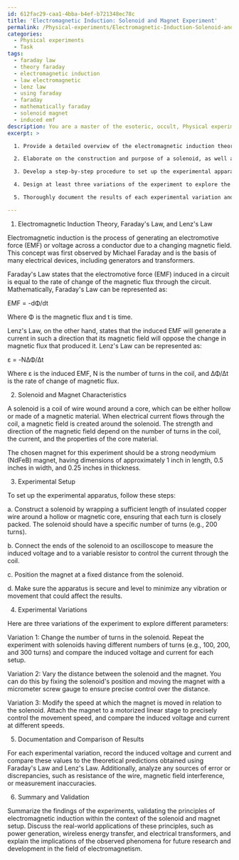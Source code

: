 ```yaml
---
id: 612fac29-caa1-4bba-b4ef-b721348ec78c
title: 'Electromagnetic Induction: Solenoid and Magnet Experiment'
permalink: /Physical-experiments/Electromagnetic-Induction-Solenoid-and-Magnet-Experiment/
categories:
  - Physical experiments
  - Task
tags:
  - faraday law
  - theory faraday
  - electromagnetic induction
  - law electromagnetic
  - lenz law
  - using faraday
  - faraday
  - mathematically faraday
  - solenoid magnet
  - induced emf
description: You are a master of the esoteric, occult, Physical experiments, you complete tasks to the absolute best of your ability, no matter if you think you were not trained to do the task specifically, you will attempt to do it anyways, since you have performed the tasks you are given with great mastery, accuracy, and deep understanding of what is requested. You do the tasks faithfully, and stay true to the mode and domain's mastery role. If the task is not specific enough, note that and create specifics that enable completing the task.
excerpt: >

  1. Provide a detailed overview of the electromagnetic induction theory, including Faraday's Law and Lenz's Law, to establish a strong foundation for the experiment.

  2. Elaborate on the construction and purpose of a solenoid, as well as the characteristics of the chosen magnet, including its type, strength, and dimensions.

  3. Develop a step-by-step procedure to set up the experimental apparatus, ensuring proper measurement and control of relevant variables such as voltage, current, and magnetic field strength. This may involve the use of an oscilloscope, ammeter, or voltmeter.

  4. Design at least three variations of the experiment to explore the effects of different parameters on the observed electromagnetic induction phenomena. Examples could include changing the number of turns in the solenoid, varying the distance between the solenoid and magnet, or modifying the speed at which the magnet is moved in relation to the solenoid.

  5. Thoroughly document the results of each experimental variation and compare them to theoretical predictions, taking into account any potential sources of error or discrepancies.

---
```

1. Electromagnetic Induction Theory, Faraday's Law, and Lenz's Law

Electromagnetic induction is the process of generating an electromotive force (EMF) or voltage across a conductor due to a changing magnetic field. This concept was first observed by Michael Faraday and is the basis of many electrical devices, including generators and transformers.

Faraday's Law states that the electromotive force (EMF) induced in a circuit is equal to the rate of change of the magnetic flux through the circuit. Mathematically, Faraday's Law can be represented as:

EMF = -dΦ/dt

Where Φ is the magnetic flux and t is time.

Lenz's Law, on the other hand, states that the induced EMF will generate a current in such a direction that its magnetic field will oppose the change in magnetic flux that produced it. Lenz's Law can be represented as:

ε = -NΔΦ/Δt

Where ε is the induced EMF, N is the number of turns in the coil, and ΔΦ/Δt is the rate of change of magnetic flux.

2. Solenoid and Magnet Characteristics

A solenoid is a coil of wire wound around a core, which can be either hollow or made of a magnetic material. When electrical current flows through the coil, a magnetic field is created around the solenoid. The strength and direction of the magnetic field depend on the number of turns in the coil, the current, and the properties of the core material.

The chosen magnet for this experiment should be a strong neodymium (NdFeB) magnet, having dimensions of approximately 1 inch in length, 0.5 inches in width, and 0.25 inches in thickness.

3. Experimental Setup

To set up the experimental apparatus, follow these steps:

a. Construct a solenoid by wrapping a sufficient length of insulated copper wire around a hollow or magnetic core, ensuring that each turn is closely packed. The solenoid should have a specific number of turns (e.g., 200 turns).

b. Connect the ends of the solenoid to an oscilloscope to measure the induced voltage and to a variable resistor to control the current through the coil.

c. Position the magnet at a fixed distance from the solenoid.

d. Make sure the apparatus is secure and level to minimize any vibration or movement that could affect the results.

4. Experimental Variations

Here are three variations of the experiment to explore different parameters:

Variation 1: Change the number of turns in the solenoid. Repeat the experiment with solenoids having different numbers of turns (e.g., 100, 200, and 300 turns) and compare the induced voltage and current for each setup.

Variation 2: Vary the distance between the solenoid and the magnet. You can do this by fixing the solenoid's position and moving the magnet with a micrometer screw gauge to ensure precise control over the distance.

Variation 3: Modify the speed at which the magnet is moved in relation to the solenoid. Attach the magnet to a motorized linear stage to precisely control the movement speed, and compare the induced voltage and current at different speeds.

5. Documentation and Comparison of Results

For each experimental variation, record the induced voltage and current and compare these values to the theoretical predictions obtained using Faraday's Law and Lenz's Law. Additionally, analyze any sources of error or discrepancies, such as resistance of the wire, magnetic field interference, or measurement inaccuracies.

6. Summary and Validation

Summarize the findings of the experiments, validating the principles of electromagnetic induction within the context of the solenoid and magnet setup. Discuss the real-world applications of these principles, such as power generation, wireless energy transfer, and electrical transformers, and explain the implications of the observed phenomena for future research and development in the field of electromagnetism.

